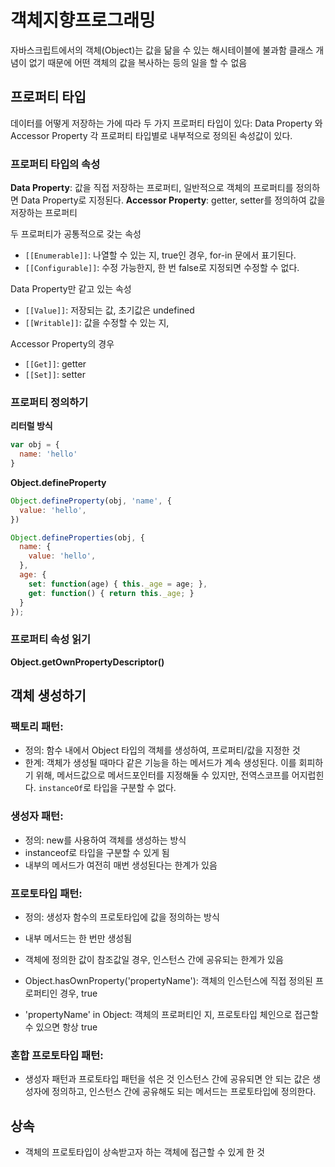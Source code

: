# 객체지향프로그래밍

자바스크립트에서의 객체(Object)는 값을 닮을 수 있는 해시테이블에 불과함
클래스 개념이 없기 때문에 어떤 객체의 값을 복사하는 등의 일을 할 수 없음

## 프로퍼티 타입
데이터를 어떻게 저장하는 가에 따라 두 가지 프로퍼티 타입이 있다: Data Property 와 Accessor Property
각 프로퍼티 타입별로 내부적으로 정의된 속성값이 있다.

### 프로퍼티 타입의 속성
**Data Property**: 값을 직접 저장하는 프로퍼티, 일반적으로 객체의 프로퍼티를 정의하면 Data Property로 지정된다.
**Accessor Property**: getter, setter를 정의하여 값을 저장하는 프로퍼티

두 프로퍼티가 공통적으로 갖는 속성
- ``[[Enumerable]]``: 나열할 수 있는 지, true인 경우, for-in 문에서 표기된다.
- ``[[Configurable]]``: 수정 가능한지, 한 번 false로 지정되면 수정할 수 없다. 

Data Property만 같고 있는 속성 
- ``[[Value]]``: 저장되는 값, 초기값은 undefined
- ``[[Writable]]``: 값을 수정할 수 있는 지,

Accessor Property의 경우
- ``[[Get]]``: getter
- ``[[Set]]``: setter

### 프로퍼티 정의하기

**리터럴 방식**
```js
var obj = {
  name: 'hello'
}
```

**Object.defineProperty**
```js
Object.defineProperty(obj, 'name', {
  value: 'hello',
})

Object.defineProperties(obj, {
  name: {
    value: 'hello',
  },
  age: {
    set: function(age) { this._age = age; },
    get: function() { return this._age; }
  }
});
```

### 프로퍼티 속성 읽기

**Object.getOwnPropertyDescriptor()**


## 객체 생성하기
### 팩토리 패턴: 
- 정의: 함수 내에서 Object 타입의 객체를 생성하여, 프로퍼티/값을 지정한 것
- 한계: 객체가 생성될 때마다 같은 기능을 하는 메서드가 계속 생성된다.
  이를 회피하기 위해, 메서드값으로 메서드포인터를 지정해둘 수 있지만, 전역스코프를 어지럽힌다.
  `instanceOf`로 타입을 구분할 수 없다.
  
### 생성자 패턴:
- 정의: new를 사용하여 객체를 생성하는 방식
- instanceof로 타입을 구분할 수 있게 됨
- 내부의 메서드가 여전히 매번 생성된다는 한계가 있음

### 프로토타입 패턴:
- 정의: 생성자 함수의 프로토타입에 값을 정의하는 방식
- 내부 메서드는 한 번만 생성됨
- 객체에 정의한 값이 참조값일 경우, 인스턴스 간에 공유되는 한계가 있음

- Object.hasOwnProperty('propertyName'): 객체의 인스턴스에 직접 정의된 프로퍼티인 경우, true
- 'propertyName' in Object: 객체의 프로퍼티인 지, 프로토타입 체인으로 접근할 수 있으면 항상 true

### 혼합 프로토타입 패턴:
- 생성자 패턴과 프로토타입 패턴을 섞은 것
  인스턴스 간에 공유되면 안 되는 값은 생성자에 정의하고,
  인스턴스 간에 공유해도 되는 메서드는 프로토타입에 정의한다.

## 상속
- 객체의 프로토타입이 상속받고자 하는 객체에 접근할 수 있게 한 것
